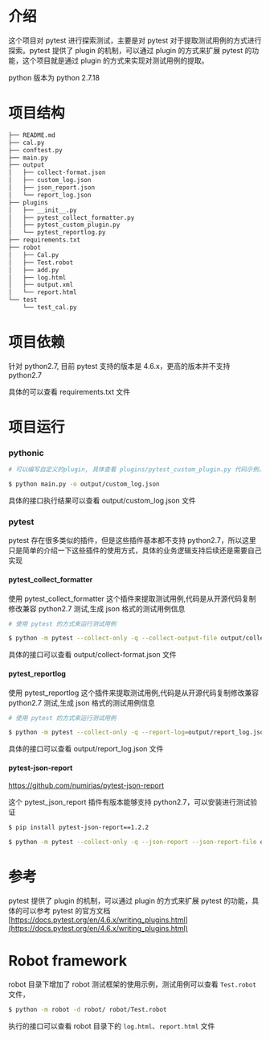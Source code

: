# 介绍

这个项目对 pytest 进行探索测试，主要是对 pytest 对于提取测试用例的方式进行探索。pytest 提供了 plugin 的机制，可以通过
plugin 的方式来扩展 pytest 的功能，这个项目就是通过 plugin 的方式来实现对测试用例的提取。

python 版本为 python 2.7.18

# 项目结构

```bash
├── README.md
├── cal.py
├── conftest.py
├── main.py
├── output
│   ├── collect-format.json
│   ├── custom_log.json
│   ├── json_report.json
│   └── report_log.json
├── plugins
│   ├── __init__.py
│   ├── pytest_collect_formatter.py
│   ├── pytest_custom_plugin.py
│   └── pytest_reportlog.py
├── requirements.txt
├── robot
│   ├── Cal.py
│   ├── Test.robot
│   ├── add.py
│   ├── log.html
│   ├── output.xml
│   └── report.html
└── test
    └── test_cal.py
```

# 项目依赖

针对 python2.7, 目前 pytest 支持的版本是 4.6.x，更高的版本并不支持 python2.7

具体的可以查看 requirements.txt 文件

# 项目运行

### pythonic

```bash
# 可以编写自定义的plugin, 具体查看 plugins/pytest_custom_plugin.py 代码示例，生成自定义的日志

$ python main.py -o output/custom_log.json 
```

具体的接口执行结果可以查看 output/custom_log.json 文件

### pytest

pytest 存在很多类似的插件，但是这些插件基本都不支持 python2.7，所以这里只是简单的介绍一下这些插件的使用方式，具体的业务逻辑支持后续还是需要自己实现

#### pytest_collect_formatter

使用 pytest_collect_formatter 这个插件来提取测试用例,代码是从开源代码复制修改兼容 python2.7 测试,生成 json 格式的测试用例信息

```bash
# 使用 pytest 的方式来运行测试用例

$ python -m pytest --collect-only -q --collect-output-file output/collect-format.json --collect-format json

```

具体的接口可以查看 output/collect-format.json 文件

#### pytest_reportlog

使用 pytest_reportlog 这个插件来提取测试用例,代码是从开源代码复制修改兼容 python2.7 测试,生成 json 格式的测试用例信息

```bash
# 使用 pytest 的方式来运行测试用例

$ python -m pytest --collect-only -q --report-log=output/report_log.json

```        

具体的接口可以查看 output/report_log.json 文件

#### pytest-json-report
https://github.com/numirias/pytest-json-report

这个 pytest_json_report 插件有版本能够支持 python2.7，可以安装进行测试验证

```bash
$ pip install pytest-json-report==1.2.2 

$ python -m pytest --collect-only -q --json-report --json-report-file output/json_report.json
```

# 参考

pytest 提供了 plugin 的机制，可以通过 plugin 的方式来扩展 pytest 的功能，具体的可以参考 pytest
的官方文档 [https://docs.pytest.org/en/4.6.x/writing_plugins.html](https://docs.pytest.org/en/4.6.x/writing_plugins.html)


# Robot framework

robot 目录下增加了 robot 测试框架的使用示例，测试用例可以查看 `Test.robot` 文件，

```bash
$ python -m robot -d robot/ robot/Test.robot  
```

执行的接口可以查看 robot 目录下的 `log.html`、`report.html` 文件
